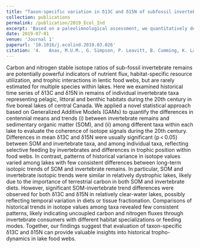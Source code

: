 ```yaml
---
title: "Taxon-specific variation in δ13C and δ15N of subfossil invertebrate remains: Insights into historical trophodynamics in lake food webs"
collection: publications
permalink: /publication/2019_Ecol_Ind
excerpt: 'Based on a paleolimnological assessment, we quantitatively demonstrated that C and N stable isotope time series of taxon-specific invertebrate subfossils i) better reflect historical shifts in food-web carbon and nutrient fluxes and trophic dynamics induced by environmental changes compared to those of commonly used bulk sediment in paleolimnological studies, and ii) indicate differences in historical food-web dynamics among lake habitats (pelagic, littoral, benthic).'
date: 2019-07-01
venue: 'Journal 1'
paperurl: '10.1016/j.ecolind.2019.03.026'
citation: '4.	Anas, M.U.M., G. Simpson, P. Leavitt, B. Cumming, K. Laird, K.A. Scott, B. Das, A. Walker, B. Meegahage, J. Wolfe, B. Hesjedal, G. Mushet and B. Wissel. (2019). &quot;Taxon-specific variation in δ13C and δ15N of subfossil invertebrate remains: Insights into historical trophodynamics in lake food webs.&quot; <i>Ecological Indicators</i>. 102:834-847.'
---
```

Carbon and nitrogen stable isotope ratios of sub-fossil invertebrate remains are potentially powerful indicators of nutrient flux, habitat-specific resource utilization, and trophic interactions in lentic food webs, but are rarely estimated for multiple species within lakes. Here we examined historical time series of δ13C and δ15N in remains of individual invertebrate taxa representing pelagic, littoral and benthic habitats during the 20th century in five boreal lakes of central Canada. We applied a novel statistical approach based on Generalized Additive Models (GAMs) to quantify the differences in centennial means and trends (i) between invertebrate remains and sedimentary organic matter (SOM), and (ii) among different taxa within each lake to evaluate the coherence of isotope signals during the 20th century. Differences in mean δ13C and δ15N were usually significant (p < 0.05) between SOM and invertebrate taxa, and among individual taxa, reflecting selective feeding by invertebrates and differences in trophic position within food webs. In contrast, patterns of historical variance in isotope values varied among lakes with few consistent differences between long-term isotopic trends of SOM and invertebrate remains. In particular, SOM and invertebrate isotopic trends were similar in relatively dystrophic lakes, likely due to the importance of terrestrial carbon in both SOM and invertebrate diets. However, significant SOM-invertebrate trend differences were observed for both δ13C and δ15N in relatively clear-water lakes, possibly reflecting temporal variation in diets or tissue fractionation. Comparisons of historical trends in isotope values among taxa revealed few consistent patterns, likely indicating uncoupled carbon and nitrogen fluxes through invertebrate consumers with different habitat specializations or feeding modes. Together, our findings suggest that evaluation of taxon-specific δ13C and δ15N can provide valuable insights into historical tropho-dynamics in lake food webs.
